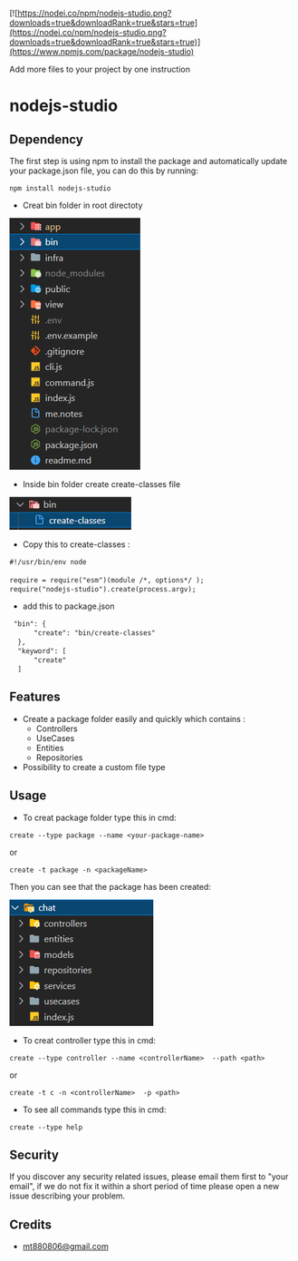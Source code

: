 [![https://nodei.co/npm/nodejs-studio.png?downloads=true&downloadRank=true&stars=true](https://nodei.co/npm/nodejs-studio.png?downloads=true&downloadRank=true&stars=true)](https://www.npmjs.com/package/nodejs-studio)

Add more files to your project by one instruction
# nodejs-studio
## Dependency
The first step is using npm to install the package and automatically update your package.json file, you can do this by running:
 ```
npm install nodejs-studio
 ```
 * Creat bin folder in root directoty
 
![Screenshot](images/1.PNG)
 
 * Inside bin folder create create-classes file 
 
![Screenshot](images/2.PNG)
 
 * Copy this to create-classes :
 ```
#!/usr/bin/env node

require = require("esm")(module /*, options*/ );
require("nodejs-studio").create(process.argv);
 ```
 * add this to package.json
  ```
   "bin": {
        "create": "bin/create-classes"
    },
    "keyword": [
        "create"
    ]
 ```
 
 ## Features
 * Create a package folder easily and quickly which contains :
   - Controllers
   - UseCases
   - Entities
   - Repositories 
 * Possibility to create a custom file type
  
 
 ## Usage
 * To creat package folder type this in cmd:
 ```
create --type package --name <your-package-name>
 ```
 or
 ```
 create -t package -n <packageName>
 ```
 
Then you can see that the package has been created:
 
 ![Screenshot](images/3.PNG)
 
* To creat controller type this in cmd:
 ```
create --type controller --name <controllerName>  --path <path>
 ```
 or
 ```
create -t c -n <controllerName>  -p <path>
 ```
* To see all commands type this in cmd:
 ```
create --type help
 ```
 ## Security
 If you discover any security related issues, please email them first to "your email", if we do not fix it within a short period of time please open a new issue describing your problem.
 ## Credits
 - mt880806@gmail.com
